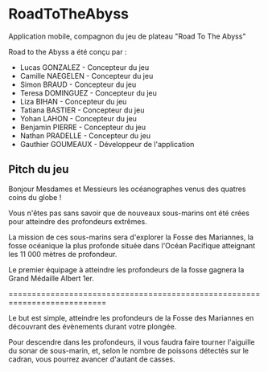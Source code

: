 # RoadToTheAbyss
Application mobile, compagnon du jeu de plateau "Road To The Abyss"

Road to the Abyss a été conçu par :
- Lucas GONZALEZ - Concepteur du jeu
- Camille NAEGELEN - Concepteur du jeu
- Simon BRAUD - Concepteur du jeu
- Teresa DOMINGUEZ - Concepteur du jeu
- Liza BIHAN - Concepteur du jeu
- Tatiana BASTIER - Concepteur du jeu
- Yohan LAHON - Concepteur du jeu
- Benjamin PIERRE - Concepteur du jeu
- Nathan PRADELLE - Concepteur du jeu
- Gauthier GOUMEAUX - Développeur de l'application

## Pitch du jeu
Bonjour Mesdames et Messieurs les océanographes venus des quatres coins du globe !

Vous n'êtes pas sans savoir que de nouveaux sous-marins ont été crées pour atteindre des profondeurs extrêmes.

La mission de ces sous-marins sera d'explorer la Fosse des Mariannes, la fosse océanique la plus profonde située dans l'Océan Pacifique atteignant les 11 000 mètres de profondeur.

Le premier équipage à atteindre les profondeurs de la fosse gagnera la Grand Médaille Albert 1er.

===========================================================================

Le but est simple, atteindre les profondeurs de la Fosse des Mariannes en découvrant des évènements durant votre plongée.

Pour descendre dans les profondeurs, il vous faudra faire tourner l'aiguille du sonar de sous-marin, et, selon le nombre de poissons détectés sur le cadran, vous pourrez avancer d'autant de casses.
